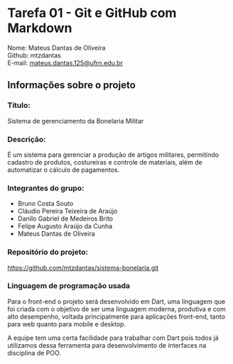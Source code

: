# Tarefa 01 - Git e GitHub com Markdown

Nome: Mateus Dantas de Oliveira<br>
Github: mtzdantas<br>
E-mail: mateus.dantas.125@ufrn.edu.br

## Informações sobre o projeto

### Título:
Sistema de gerenciamento da Bonelaria Militar

### Descrição:
É um sistema para gerenciar a produção de artigos militares, permitindo cadastro de produtos, costureiras e controle de materiais, além de automatizar o cálculo de pagamentos.

### Integrantes do grupo:
- Bruno Costa Souto  
- Cláudio Pereira Teixeira de Araújo  
- Danilo Gabriel de Medeiros Brito  
- Felipe Augusto Araújo da Cunha  
- Mateus Dantas de Oliveira  

### Repositório do projeto:
https://github.com/mtzdantas/sistema-bonelaria.git

### Linguagem de programação usada

Para o front-end o projeto será desenvolvido em Dart, uma linguagem que foi criada com o objetivo de ser uma linguagem moderna, produtiva e com alto desempenho, voltada principalmente para aplicações front-end, tanto para web quanto para mobile e desktop. <br>

A equipe tem uma certa facilidade para trabalhar com Dart pois todos já utilizamos dessa ferramenta para desenvolvimento de interfaces na disciplina de POO.
